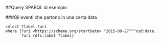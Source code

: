 ##Query SPARQL di esempio

###Gli eventi che partono in una certa data
```
select ?label ?uri
where {?uri <https://schema.org/startDate> "2015-09-27"^^xsd:date. 
       ?uri rdfs:label ?label}
```
